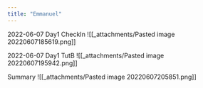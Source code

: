 ```yaml
---
title: "Emmanuel"
---
```

2022-06-07 Day1 CheckIn
![[_attachments/Pasted image 20220607185619.png]]

2022-06-07 Day1 TutB
![[_attachments/Pasted image 20220607195942.png]]

Summary
![[_attachments/Pasted image 20220607205851.png]]